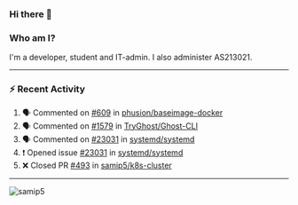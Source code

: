 ### Hi there 👋

### Who am I?
I'm a developer, student and IT-admin. I also administer AS213021.

---
### :zap: Recent Activity
<!--START_SECTION:activity-->
1. 🗣 Commented on [#609](https://github.com/phusion/baseimage-docker/issues/609) in [phusion/baseimage-docker](https://github.com/phusion/baseimage-docker)
2. 🗣 Commented on [#1579](https://github.com/TryGhost/Ghost-CLI/issues/1579) in [TryGhost/Ghost-CLI](https://github.com/TryGhost/Ghost-CLI)
3. 🗣 Commented on [#23031](https://github.com/systemd/systemd/issues/23031) in [systemd/systemd](https://github.com/systemd/systemd)
4. ❗️ Opened issue [#23031](https://github.com/systemd/systemd/issues/23031) in [systemd/systemd](https://github.com/systemd/systemd)
5. ❌ Closed PR [#493](https://github.com/samip5/k8s-cluster/pull/493) in [samip5/k8s-cluster](https://github.com/samip5/k8s-cluster)
<!--END_SECTION:activity-->
---

<img align="center" src="https://github-readme-stats.vercel.app/api?username=samip5&show_icons=true" alt="samip5" />
